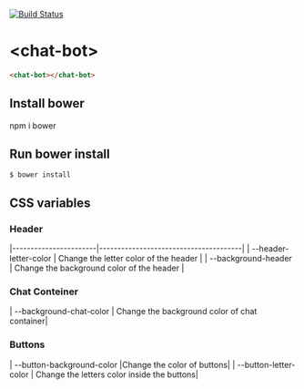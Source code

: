 [![Build Status](https://travis-ci.org/jorgeme0996/chat-bot.svg?branch=master)](https://travis-ci.org/jorgeme0996/chat-bot)

# \<chat-bot\>

```html
<chat-bot></chat-bot>
```

## Install bower
npm i bower

## Run bower install

```
$ bower install
```

## CSS variables

### Header
|-----------------------|---------------------------------------|
| --header-letter-color | Change the letter color of the header |
| --background-header   | Change the background color of the header |


### Chat Conteiner

| --background-chat-color | Change the background color of chat container|

### Buttons 

| --button-background-color |Change the color of buttons|
| --button-letter-color     | Change the letters color inside the buttons|
